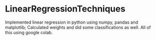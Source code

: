 # LinearRegressionTechniques
Implemented linear regression in python using numpy, pandas and matplotlib; Calculated weights and did some classifications as well. All of this using google colab.
